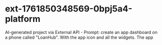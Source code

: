 # ext-1761850348569-0bpj5a4-platform
AI-generated project via External API - Prompt: create an app dashboard on a phone called "LoanHub". With the app icon and all the widgets. The app 
